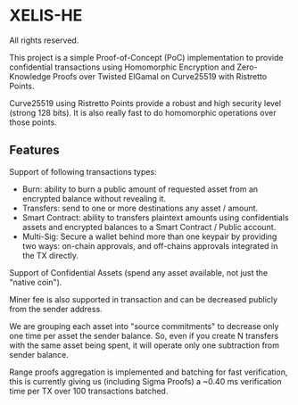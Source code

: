 # XELIS-HE

All rights reserved.

This project is a simple Proof-of-Concept (PoC) implementation to provide confidential transactions using Homomorphic Encryption and Zero-Knowledge Proofs over Twisted ElGamal on Curve25519 with Ristretto Points.

Curve25519 using Ristretto Points provide a robust and high security level (strong 128 bits). It is also really fast to do homomorphic operations over those points. 

## Features

Support of following transactions types:
- Burn: ability to burn a public amount of requested asset from an encrypted balance without revealing it.
- Transfers: send to one or more destinations any asset / amount.
- Smart Contract: ability to transfers plaintext amounts using confidentials assets and encrypted balances to a Smart Contract / Public account.
- Multi-Sig: Secure a wallet behind more than one keypair by providing two ways: on-chain approvals, and off-chains approvals integrated in the TX directly.

Support of Confidential Assets (spend any asset available, not just the "native coin").

Miner fee is also supported in transaction and can be decreased publicly from the sender address.

We are grouping each asset into "source commitments" to decrease only one time per asset the sender balance.
So, even if you create N transfers with the same asset being spent, it will operate only one subtraction from sender balance.

Range proofs aggregation is implemented and batching for fast verification, this is currently giving us (including Sigma Proofs) a ~0.40 ms verification time per TX over 100 transactions batched.